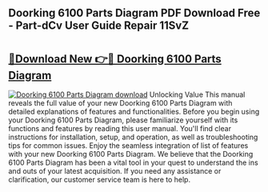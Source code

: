 ## Doorking 6100 Parts Diagram PDF Download Free - Part-dCv User Guide Repair 11SvZ

# <h2><a href="http://dflq1g9.blite.top/?on=Doorking+6100+Parts+Diagram">🔗Download New 👉🔴 Doorking 6100 Parts Diagram</a></h2>

[![Doorking 6100 Parts Diagram download](https://i.imgur.com/lujVjoI.png)](http://dflq1g9.blite.top/?on=Doorking+6100+Parts+Diagram)
Unlocking Value This manual reveals the full value of your new Doorking 6100 Parts Diagram with detailed explanations of features and functionalities. Before you begin using your Doorking 6100 Parts Diagram, please familiarize yourself with its functions and features by reading this user manual. You'll find clear instructions for installation, setup, and operation, as well as troubleshooting tips for common issues. Enjoy the seamless integration of list of features with your new Doorking 6100 Parts Diagram. We believe that the Doorking 6100 Parts Diagram has been a vital tool in your quest to understand the ins and outs of your latest acquisition. If you need any assistance or clarification, our customer service team is here to help.
